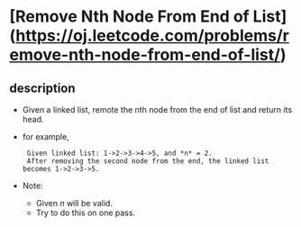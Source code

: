 # [Remove Nth Node From End of List] (https://oj.leetcode.com/problems/remove-nth-node-from-end-of-list/)

## description

* Given a linked list, remote the nth node from the end of list and return its head.

* for example,
   ```
    Given linked list: 1->2->3->4->5, and *n* = 2.
    After removing the second node from the end, the linked list becomes 1->2->3->5.

   ```
* Note:
    - Given *n* will be valid.
    - Try to do this on one pass. 
